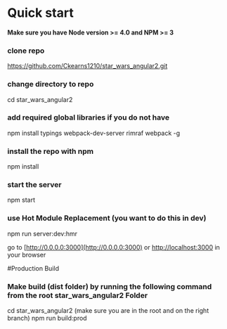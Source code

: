 # Quick start
**Make sure you have Node version >= 4.0 and NPM >= 3**

### clone repo
https://github.com/Ckearns1210/star_wars_angular2.git

### change directory to repo
cd star_wars_angular2

### add required global libraries if you do not have
npm install typings webpack-dev-server rimraf webpack -g

### install the repo with npm
npm install

### start the server
npm start

### use Hot Module Replacement (you want to do this in dev)
npm run server:dev:hmr


go to [http://0.0.0.0:3000](http://0.0.0.0:3000) or [http://localhost:3000](http://localhost:3000) in your browser

#Production Build

### Make build (dist folder) by running the following command from the root star_wars_angular2 Folder
cd star_wars_angular2 (make sure you are in the root and on the right branch)
npm run build:prod



